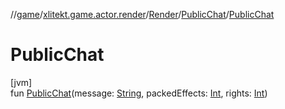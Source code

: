 //[game](../../../../index.md)/[xlitekt.game.actor.render](../../index.md)/[Render](../index.md)/[PublicChat](index.md)/[PublicChat](-public-chat.md)

# PublicChat

[jvm]\
fun [PublicChat](-public-chat.md)(message: [String](https://kotlinlang.org/api/latest/jvm/stdlib/kotlin/-string/index.html), packedEffects: [Int](https://kotlinlang.org/api/latest/jvm/stdlib/kotlin/-int/index.html), rights: [Int](https://kotlinlang.org/api/latest/jvm/stdlib/kotlin/-int/index.html))
